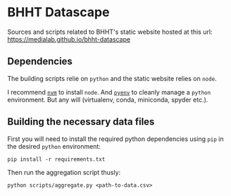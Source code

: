 # BHHT Datascape

Sources and scripts related to BHHT's static website hosted at this url: https://medialab.github.io/bhht-datascape

## Dependencies

The building scripts relie on `python` and the static website relies on `node`.

I recommend [`nvm`](https://github.com/nvm-sh/nvm) to install `node`. And [`pyenv`](https://github.com/pyenv/pyenv-installer) to cleanly manage a `python` environment. But any will (virtualenv, conda, miniconda, spyder etc.).

## Building the necessary data files

First you will need to install the required python dependencies using `pip` in the desired `python` environment:

```
pip install -r requirements.txt
```

Then run the aggregation script thusly:

```
python scripts/aggregate.py <path-to-data.csv>
```
